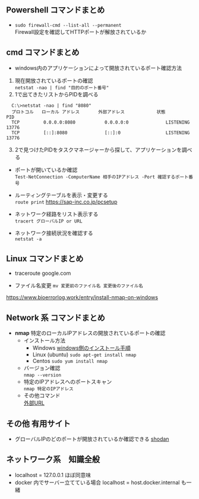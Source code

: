 ## Powershell コマンドまとめ

- `sudo firewall-cmd --list-all --permanent`  
Firewall設定を確認してHTTPポートが解放されているか

## cmd コマンドまとめ
- windows内のアプリケーションによって開放されているポート確認方法  
 1. 現在開放されているポートの確認  
    `netstat -nao | find "目的のポート番号"`
 2. 1で出てきたリストからPIDを調べる
  
```
  C:\>netstat -nao | find "8080"  
  プロトコル   ローカル アドレス       外部アドレス            状態             PID
  TCP         0.0.0.0:8080           0.0.0.0:0              LISTENING       13776  
  TCP         [::]:8080              [::]:0                 LISTENING       13776
```
  3. 2で見つけたPIDをタスクマネージャーから探して、アプリケーションを調べる

- ポートが開いているか確認  
`Test-NetConnection -ComputerName 相手のIPアドレス -Port 確認するポート番号` 

- ルーティングテーブルを表示・変更する  
`route print`  https://sap-inc.co.jp/pcsetup

- ネットワーク経路をリスト表示する  
`tracert グローバルIP or URL`  

- ネットワーク接続状況を確認する  
`netstat -a`

## Linux コマンドまとめ
- traceroute google.com

- ファイル名変更
`mv 変更前のファイル名 変更後のファイル名`


https://www.bioerrorlog.work/entry/install-nmap-on-windows

## Network 系 コマンドまとめ

- __nmap__ 特定のローカルIPアドレスの開放されているポートの確認  
    - インストール方法  
        - Windows
        [windows側のインストール手順](https://www.bioerrorlog.work/entry/install-nmap-on-windows)  
        - Linux (ubuntu)
        `sudo apt-get install nmap`
        - Centos
        `sudo yum install nmap`
    - バージョン確認  
    `nmap --version`
    - 特定のIPアドレスへのポートスキャン  
    `nmap 特定のIPアドレス`
    - その他コマンド  
    [外部URL](https://www.itbook.info/web/2015/06/nmap%E3%81%AE%E5%AE%9F%E7%94%A8%E7%9A%84%E3%82%B3%E3%83%9E%E3%83%B3%E3%83%8910%E9%81%B8.html)

## その他 有用サイト
- グローバルIPのどのポートが開放されているか確認できる
[shodan](https://www.shodan.io/)

## ネットワーク系　知識全般
- localhost = 127.0.0.1 ほぼ同意味  
- docker 内でサーバー立てている場合 localhost = host.docker.internal も一緒
